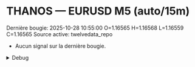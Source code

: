 # THANOS — EURUSD M5 (auto/15m)
Dernière bougie: 2025-10-28 10:55:00  O=1.16565  H=1.16568  L=1.16559  C=1.16565
Source active: twelvedata_repo

- Aucun signal sur la dernière bougie.

<details><summary>Debug</summary>

- TD_API_KEY manquant.

</details>
